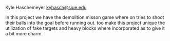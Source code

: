 Kyle Haschemeyer
kyhasch@siue.edu

In this project we have the demolition misson game where on tries to shoot their balls into the goal before running out. too make this project unique the utilization of fake targets and heavy blocks where incorporated as to give it a bit more charm.
